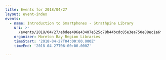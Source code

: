 ```yaml
---
title: Events for 2018/04/27
layout: event-index
events:
  - name: Introduction to Smartphones - Strathpine Library
    uri: >-
      /events/2018/04/27/ebdee496e43407e525c78b44bcdc85e3ea750e88ec1a6f3acc950d07cfdc9340
    organizer: Moreton Bay Region Libraries
    timeStart: '2018-04-27T04:00:00.000Z'
    timeEnd: '2018-04-27T06:00:00.000Z'

---
```

